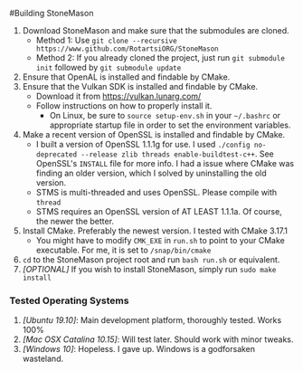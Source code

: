 
[comment]: # (This is a markdown document, but can still be read in plaintext.
              If you're seeing this, then you're reading the plaintext version.)
              
#Building StoneMason
1. Download StoneMason and make sure that the submodules are cloned.
    - Method 1: Use `git clone --recursive https://www.github.com/RotartsiORG/StoneMason`
    - Method 2: If you already cloned the project, just run `git submodule init` followed by `git submodule update`
2. Ensure that OpenAL is installed and findable by CMake.
3. Ensure that the Vulkan SDK is installed and findable by CMake.
    - Download it from https://vulkan.lunarg.com/
    - Follow instructions on how to properly install it. 
        - On Linux, be sure to `source setup-env.sh` in your `~/.bashrc`
          or appropriate startup file in order to set the environment variables. 
4. Make a recent version of OpenSSL is installed and findable by CMake. 
    - I built a version of OpenSSL 1.1.1g for use. I used 
    `./config no-deprecated --release zlib threads enable-buildtest-c++`. See OpenSSL's `INSTALL` file for more info.
      I had a issue where CMake was finding an older version,
      which I solved by uninstalling the old version.
     - STMS is multi-threaded and uses OpenSSL. Please compile with `thread`
     - STMS requires an OpenSSL version of AT LEAST 1.1.1a. Of course, the newer the better.
5.  Install CMake. Preferably the newest version. I tested with CMake 3.17.1
    - You might have to modify `CMK_EXE` in `run.sh` to point to your CMake executable.
      For me, it is set to `/snap/bin/cmake`
5. `cd` to the StoneMason project root and run `bash run.sh` or equivalent.
6. _\[OPTIONAL\]_ If you wish to install StoneMason, simply run `sudo make install`



### Tested Operating Systems
1. *\[Ubuntu 19.10\]*: Main development platform, thoroughly tested. Works 100%
2. *\[Mac OSX Catalina 10.15\]*: Will test later. Should work with minor tweaks.
3. *\[Windows 10\]*: Hopeless. I gave up. Windows is a godforsaken wasteland.